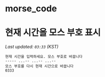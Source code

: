 # morse_code
# 현재 시간을 모스 부호 표시
<!-- MORSE_TIME_START -->
_Last updated: `03:33` (KST)_

```
현재 시간을 입력하세요. 모스 부호로 바꿉니다
----- ...-- ...-- ...--
모스 부호를 다시 현재 시간으로 바꿉니다
0333
```
<!-- MORSE_TIME_END -->
